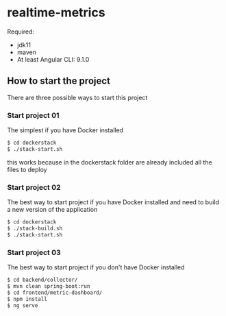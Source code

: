 # realtime-metrics
Required:
* jdk11
* maven
* At least Angular CLI: 9.1.0

## How to start the project
There are three possible ways to start this project

### Start project 01
The simplest if you have Docker installed

```sh
$ cd dockerstack
$ ./stack-start.sh
```
this works because in the dockerstack folder are already included all the files to deploy

### Start project 02
The best way to start project if you have Docker installed and need to build a new version of the application

```sh
$ cd dockerstack
$ ./stack-build.sh
$ ./stack-start.sh
```

### Start project 03
The best way to start project if you don't have Docker installed

```sh
$ cd backend/collector/
$ mvn clean spring-boot:run
$ cd frontend/metric-dashboard/
$ npm install
$ ng serve
```
